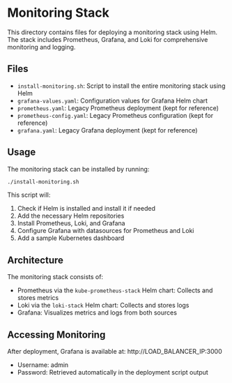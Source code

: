 # Monitoring Stack

This directory contains files for deploying a monitoring stack using Helm. The stack includes Prometheus, Grafana, and Loki for comprehensive monitoring and logging.

## Files

- `install-monitoring.sh`: Script to install the entire monitoring stack using Helm
- `grafana-values.yaml`: Configuration values for Grafana Helm chart
- `prometheus.yaml`: Legacy Prometheus deployment (kept for reference)
- `prometheus-config.yaml`: Legacy Prometheus configuration (kept for reference)
- `grafana.yaml`: Legacy Grafana deployment (kept for reference)

## Usage

The monitoring stack can be installed by running:

```bash
./install-monitoring.sh
```

This script will:
1. Check if Helm is installed and install it if needed
2. Add the necessary Helm repositories
3. Install Prometheus, Loki, and Grafana
4. Configure Grafana with datasources for Prometheus and Loki
5. Add a sample Kubernetes dashboard

## Architecture

The monitoring stack consists of:

- Prometheus via the `kube-prometheus-stack` Helm chart: Collects and stores metrics
- Loki via the `loki-stack` Helm chart: Collects and stores logs
- Grafana: Visualizes metrics and logs from both sources

## Accessing Monitoring

After deployment, Grafana is available at: http://LOAD_BALANCER_IP:3000

- Username: admin
- Password: Retrieved automatically in the deployment script output 